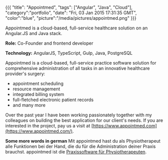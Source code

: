 {{{
  "title": "Appointmed",
  "tags": ["Angular", "Java", "Cloud"],
  "category":"portfolio",
  "date": "Fri, 03 Jan 2015 17:31:35 GMT",
  "color":"blue",
  "picture":"/media/pictures/appointmed.png"
}}}

Appointmed is a cloud-based, full-service healthcare solution on an Angular.JS and Java stack.
<!--more-->

**Role:** Co-Founder and frontend developer

**Technology:** AngularJS, TypeScript, Gulp, Java, PostgreSQL

Appointmed is a cloud-based, full-service practice software solution for comprehensive administration of all tasks in an innovative healthcare provider's surgery:
- appointment scheduling
- resource management
- integrated billing system
- full-fletched electronic patient records
- and many more

Over the past year I have been working passionately together with my colleagues on building the best application for our client's needs.
If you are interested in the project, pay us a visit at [https://www.appointmed.com](https://www.appointmed.com/).

**Some more words in german**
Mit appointmed hast du als Physiotherapeut alle Funktionen bei der Hand, die du für die Administration deiner Praxis brauchst. appointmed
ist die [Praxissoftware für Physiotherapeuten](https://www.appointmed.com/praxis-software-fuer-physiotherapeuten).
